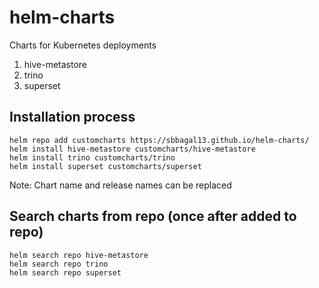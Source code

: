 # helm-charts
Charts for Kubernetes deployments </br>
1) hive-metastore </br>
2) trino </br>
3) superset </br>

## Installation process 
`helm repo add customcharts https://sbbagal13.github.io/helm-charts/ ` </br>
`helm install hive-metastore customcharts/hive-metastore` </br>
`helm install trino customcharts/trino` </br> 
`helm install superset customcharts/superset` </br> 

Note: Chart name and release names can be replaced

## Search charts from repo (once after added to repo) 
`helm search repo hive-metastore` </br>
`helm search repo trino` </br> 
`helm search repo superset` </br> 

